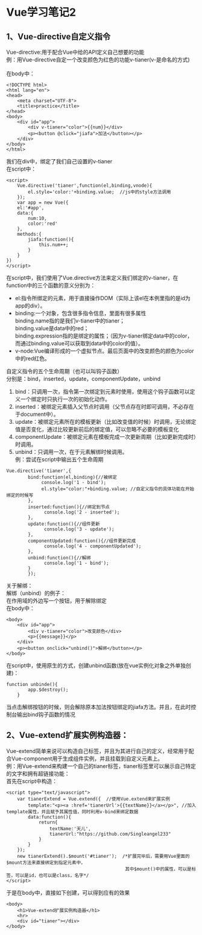 # Vue学习笔记2
## 1、Vue-directive自定义指令
Vue-directive:用于配合Vue中给的API定义自己想要的功能<br>
例：用Vue-directive自定一个改变颜色为红色的功能v-tianer(v-是命名的方式) <br>	
在body中：
```
<!DOCTYPE html>
<html lang="en">
<head>
	<meta charset="UTF-8">
	<title>practice</title>
</head>
<body>
	<div id="app">
		<div v-tianer="color">{{num}}</div>
		<p><button @click="jiafa">加法</button></p>
	</div>
</body>
</html>
```
我们在div中，绑定了我们自己设置的v-tianer <br>	
在script中：
```
<script>
	Vue.directive('tianer',function(el,binding,vnode){
		el.style='color:'+binding.value;  //js中的style方法调用
	});
	var app = new Vue({
	el:'#app',
	data:{
		num:10,
		color:'red'
	},
	methods:{
		jiafa:function(){
			this.num++;
		}
	}
})
</script>
```
在script中，我们使用了Vue.directive方法来定义我们绑定的v-tianer，在function中的三个函数的意义分别为：  
- el:指令所绑定的元素，用于直接操作DOM（实际上该el在本例里指的是id为app的div）。  
- binding:一个对象，包含很多指令信息，里面有很多属性  
			binding.name指的是我们v-tianer中的tianer；  
			binding.value是data中的red；  
			binding.expression指的是绑定的属性；（因为v-tianer绑定data中的color，而通过binding.value可以获取到data中的color的值）。  
- v-node:Vue编译形成的一个虚拟节点。最后页面中的改变颜色的颜色为color中的red红色。  


自定义指令的五个生命周期（也可以叫钩子函数）<br>
分别是：bind，inserted，update，componentUpdate，unbind<br>
1. bind：只调用一次，指令第一次绑定到元素时使用，使用这个钩子函数可以定义一个绑定时只执行一次的初始化动作。<br>
2. inserted：被绑定元素插入父节点时调用（父节点存在时即可调用，不必存在于document中）。<br>
3. update：被绑定元素所在的模板更新（比如改变值的时候）时调用，无论绑定值是否变化，通过比较更新前后的绑定值，可以忽略不必要的模板变化<br>
4. componentUpdate：被绑定元素在模板完成一次更新周期（比如更新完成时）时调用。<br>
5. unbind：只调用一次，在于元素解绑时候调用。<br>
例：尝试在script中输出五个生命周期<br>
```
Vue.directive('tianer',{
		bind:function(el,binding){//被绑定
		     console.log('1 - bind');
		     el.style="color:"+binding.value; //自定义指令的具体功能在开始绑定的时候写
		},
		inserted:function(){//绑定到节点
		      console.log('2 - inserted');
		},
		update:function(){//组件更新
		      console.log('3 - update');
		},
		componentUpdated:function(){//组件更新完成
		      console.log('4 - componentUpdated');
		},
		unbind:function(){//解绑
		      console.log('1 - bind');
		}
		});
```
关于解绑：<br>
解绑（unbind）的例子：<br>
在作用域的外边写一个按钮，用于解除绑定<br>
在body中：
```
<body>
	<div id="app">
		<div v-tianer="color">改变颜色</div>
		<p>{{message}}</p>
	</div>
	<p><button onclick="unbind()">解绑</button></p>
</body>
```
在script中，使用原生的方式，创建unbind函数(放在vue实例化对象之外单独创建)：<br>
```
function unbinde(){
		app.$destroy();
	}
```
当点击解绑按钮的时候，则会解除原本加法按钮绑定的jiafa方法。并且，在此时控制台输出bind钩子函数的情况<br>


## 2、Vue-extend扩展实例构造器：
Vue-extend简单来说可以构造自己标签，并且为其进行自己的定义，经常用于配合Vue-component用于生成组件实例，并且挂载到自定义元素上。<br>
例：用Vue-extend来构建一个自己的tianer标签，tianer标签里可以展示自己特定的文字和拥有超链接功能：<br>
首先在script中构造：
```
<script type="text/javascript">
	var tianerExtend = Vue.extend({  //使用Vue.extend来扩展实例
		template:"<p><a :href='tianerUrl'>{{textName}}</a></p>", //加入template属性，并且赋予其属性值，同时利用v-bind来绑定数据
		data:function(){
			return{
				textName:'天儿',
				tianerUrl:"https://github.com/Singleangel233"
			}
		}
	});
	new tianerExtend().$mount('#tianer');  /*扩展完毕后，需要用Vue里面的$mount方法来直接绑定到指定元素中，
											其中$mount()中的属性，可以是标签，可以是id，也可以是class，名字*/
</script>
```
于是在body中，直接如下创建，可以得到应有的效果
```
<body>
	<h1>Vue-extend扩展实例构造器</h1>
	<hr>
	<div id="tianer"></div>
</body>
```